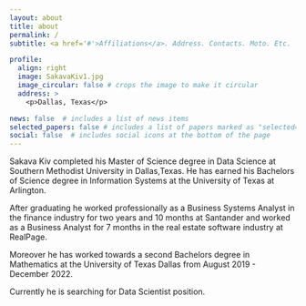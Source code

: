 ```yaml
---
layout: about
title: about
permalink: /
subtitle: <a href='#'>Affiliations</a>. Address. Contacts. Moto. Etc.

profile:
  align: right
  image: SakavaKiv1.jpg
  image_circular: false # crops the image to make it circular
  address: >
    <p>Dallas, Texas</p>

news: false  # includes a list of news items
selected_papers: false # includes a list of papers marked as "selected={true}"
social: false  # includes social icons at the bottom of the page
---
```


Sakava Kiv completed his Master of Science degree in Data Science at Southern Methodist University in Dallas,Texas. He has earned his Bachelors of Science degree in Information Systems at the University of Texas at Arlington.

After graduating he worked professionally as a Business Systems Analyst in the finance industry for two years and 10 months at Santander and worked as a Business Analyst for 7 months in the real estate software industry at RealPage.

Moreover he has worked towards a second Bachelors degree in Mathematics at the University of Texas Dallas from August 2019 - December 2022.

Currently he is searching for Data Scientist position.

